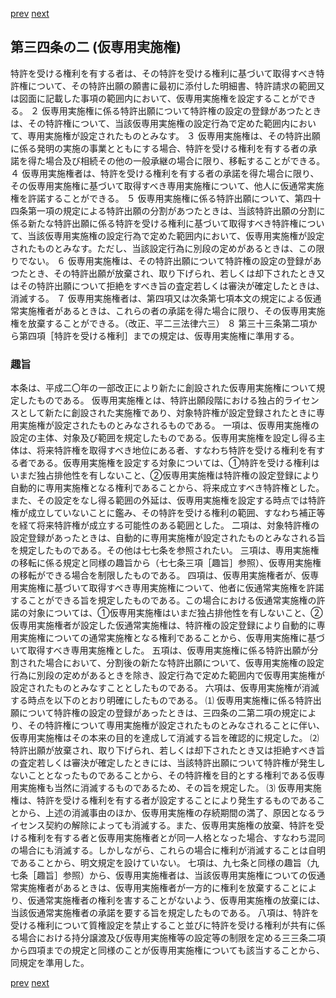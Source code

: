 [prev](/specific\markdowns\特許法\039_Mp-Ch_2-At_34.md)
[next](/specific\markdowns\特許法\041_Mp-Ch_2-At_34_3.md)
## 第三四条の二 (仮専用実施権)
特許を受ける権利を有する者は、その特許を受ける権利に基づいて取得すべき特許権について、その特許出願の願書に最初に添付した明細書、特許請求の範囲又は図面に記載した事項の範囲内において、仮専用実施権を設定することができる。
２ 仮専用実施権に係る特許出願について特許権の設定の登録があつたときは、その特許権について、当該仮専用実施権の設定行為で定めた範囲内において、専用実施権が設定されたものとみなす。
３ 仮専用実施権は、その特許出願に係る発明の実施の事業とともにする場合、特許を受ける権利を有する者の承諾を得た場合及び相続その他の一般承継の場合に限り、移転することができる。
４ 仮専用実施権者は、特許を受ける権利を有する者の承諾を得た場合に限り、その仮専用実施権に基づいて取得すべき専用実施権について、他人に仮通常実施権を許諾することができる。
５ 仮専用実施権に係る特許出願について、第四十四条第一項の規定による特許出願の分割があつたときは、当該特許出願の分割に係る新たな特許出願に係る特許を受ける権利に基づいて取得すべき特許権について、当該仮専用実施権の設定行為で定めた範囲内において、仮専用実施権が設定されたものとみなす。ただし、当該設定行為に別段の定めがあるときは、この限りでない。
６ 仮専用実施権は、その特許出願について特許権の設定の登録があつたとき、その特許出願が放棄され、取り下げられ、若しくは却下されたとき又はその特許出願について拒絶をすべき旨の査定若しくは審決が確定したときは、消滅する。
７ 仮専用実施権者は、第四項又は次条第七項本文の規定による仮通常実施権者があるときは、これらの者の承諾を得た場合に限り、その仮専用実施権を放棄することができる。（改正、平二三法律六三）
８ 第三十三条第二項から第四項［特許を受ける権利］までの規定は、仮専用実施権に準用する。

### 趣旨
本条は、平成二〇年の一部改正により新たに創設された仮専用実施権について規定したものである。
仮専用実施権とは、特許出願段階における独占的ライセンスとして新たに創設された実施権であり、対象特許権が設定登録されたときに専用実施権が設定されたものとみなされるものである。
一項は、仮専用実施権の設定の主体、対象及び範囲を規定したものである。仮専用実施権を設定し得る主体は、将来特許権を取得すべき地位にある者、すなわち特許を受ける権利を有する者である。仮専用実施権を設定する対象については、①特許を受ける権利はいまだ独占排他性を有しないこと、②仮専用実施権は特許権の設定登録により自動的に専用実施権となる権利であることから、将来成立すべき特許権とした。また、その設定をなし得る範囲の外延は、仮専用実施権を設定する時点では特許権が成立していないことに鑑み、その特許を受ける権利の範囲、すなわち補正等を経て将来特許権が成立する可能性のある範囲とした。
二項は、対象特許権の設定登録があったときは、自動的に専用実施権が設定されたものとみなされる旨を規定したものである。その他は七七条を参照されたい。
三項は、専用実施権の移転に係る規定と同様の趣旨から（七七条三項［趣旨］参照）、仮専用実施権の移転ができる場合を制限したものである。
四項は、仮専用実施権者が、仮専用実施権に基づいて取得すべき専用実施権について、他者に仮通常実施権を許諾することができる旨を規定したものである。この場合における仮通常実施権の許諾の対象については、①仮専用実施権はいまだ独占排他性を有しないこと、②仮専用実施権者が設定した仮通常実施権は、特許権の設定登録により自動的に専用実施権についての通常実施権となる権利であることから、仮専用実施権に基づいて取得すべき専用実施権とした。
五項は、仮専用実施権に係る特許出願が分割された場合において、分割後の新たな特許出願について、仮専用実施権の設定行為に別段の定めがあるときを除き、設定行為で定めた範囲内で仮専用実施権が設定されたものとみなすこととしたものである。
六項は、仮専用実施権が消滅する時点を以下のとおり明確にしたものである。
⑴ 仮専用実施権に係る特許出願について特許権の設定の登録があったときは、三四条の二第二項の規定により、その特許権について専用実施権が設定されたものとみなされることに伴い、仮専用実施権はその本来の目的を達成して消滅する旨を確認的に規定した。
⑵ 特許出願が放棄され、取り下げられ、若しくは却下されたとき又は拒絶すべき旨の査定若しくは審決が確定したときには、当該特許出願について特許権が発生しないこととなったものであることから、その特許権を目的とする権利である仮専用実施権も当然に消滅するものであるため、その旨を規定した。
⑶ 仮専用実施権は、特許を受ける権利を有する者が設定することにより発生するものであることから、上述の消滅事由のほか、仮専用実施権の存続期間の満了、原因となるライセンス契約の解除によっても消滅する。また、仮専用実施権の放棄、特許を受ける権利を有する者と仮専用実施権者とが同一人格となった場合、すなわち混同の場合にも消滅する。しかしながら、これらの場合に権利が消滅することは自明であることから、明文規定を設けていない。
七項は、九七条と同様の趣旨（九七条［趣旨］参照）から、仮専用実施権者は、当該仮専用実施権についての仮通常実施権者があるときは、仮専用実施権者が一方的に権利を放棄することにより、仮通常実施権者の権利を害することがないよう、仮専用実施権の放棄には、当該仮通常実施権者の承諾を要する旨を規定したものである。
八項は、特許を受ける権利について質権設定を禁止すること並びに特許を受ける権利が共有に係る場合における持分譲渡及び仮専用実施権等の設定等の制限を定める三三条二項から四項までの規定と同様のことが仮専用実施権についても該当することから、同規定を準用した。

[prev](/specific\markdowns\特許法\039_Mp-Ch_2-At_34.md)
[next](/specific\markdowns\特許法\041_Mp-Ch_2-At_34_3.md)